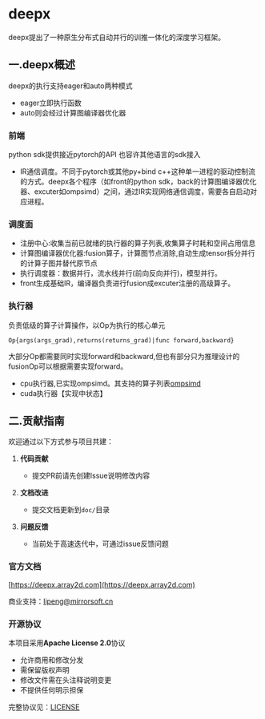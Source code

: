 # deepx

deepx提出了一种原生分布式自动并行的训推一体化的深度学习框架。

## 一.deepx概述

deepx的执行支持eager和auto两种模式

+ eager立即执行函数
+ auto则会经过计算图编译器优化器

### 前端

python sdk提供接近pytorch的API
也容许其他语言的sdk接入

+ IR通信调度。不同于pytorch或其他py+bind c++这种单一进程的驱动控制流的方式。deepx各个程序（如front的python sdk，back的计算图编译器优化器、excuter如ompsimd）之间，通过IR实现网络通信调度，需要各自启动对应进程。

### 调度面

+ 注册中心:收集当前已就绪的执行器的算子列表,收集算子时耗和空间占用信息
+ 计算图编译器优化器:fusion算子，计算图节点消除,自动生成tensor拆分并行的计算子图并替代原节点
+ 执行调度器：数据并行，流水线并行(前向反向并行)，模型并行。
+ front生成基础IR，编译器负责进行fusion成excuter注册的高级算子。

### 执行器

负责低级的算子计算操作，以Op为执行的核心单元
```
Op{args(args_grad),returns(returns_grad)|func forward,backward}
```

大部分Op都需要同时实现forward和backward,但也有部分只为推理设计的fusionOp可以根据需要实现forward。

+ cpu执行器,已实现ompsimd。其支持的算子列表[ompsimd](doc/excuter/op-mem-ompsimd/list.md)
+ cuda执行器【实现中状态】


## 二.贡献指南
 
欢迎通过以下方式参与项目共建：

1. **代码贡献**
   - 提交PR前请先创建Issue说明修改内容

2. **文档改进**
   - 提交文档更新到`doc/`目录

3. **问题反馈**
   - 当前处于高速迭代中，可通过issue反馈问题
 

 
 ### 官方文档
 
 [https://deepx.array2d.com](https://deepx.array2d.com)

商业支持：lipeng@mirrorsoft.cn

###  开源协议
本项目采用**Apache License 2.0**协议

- 允许商用和修改分发
- 需保留版权声明
- 修改文件需在头注释说明变更
- 不提供任何明示担保

完整协议见：[LICENSE](LICENSE)